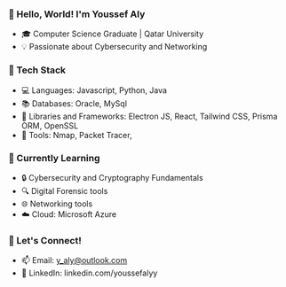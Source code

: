 ### 👋 Hello, World! I'm Youssef Aly

- 🎓 Computer Science Graduate | Qatar University
- 💡 Passionate about Cybersecurity and Networking

### 🔧 Tech Stack

- 💻 Languages: Javascript, Python, Java
- 📚 Databases: Oracle, MySql
- 📖 Libraries and Frameworks: Electron JS, React, Tailwind CSS, Prisma ORM, OpenSSL
- 🧰 Tools: Nmap, Packet Tracer, 

### 🌱 Currently Learning
- 🔒 Cybersecurity and Cryptography Fundamentals
- 🔍 Digital Forensic tools
- 🌐 Networking tools
- ☁️ Cloud: Microsoft Azure

### 👥 Let's Connect!

- 📫 Email: y_aly@outlook.com
- 💼 LinkedIn: linkedin.com/youssefalyy

